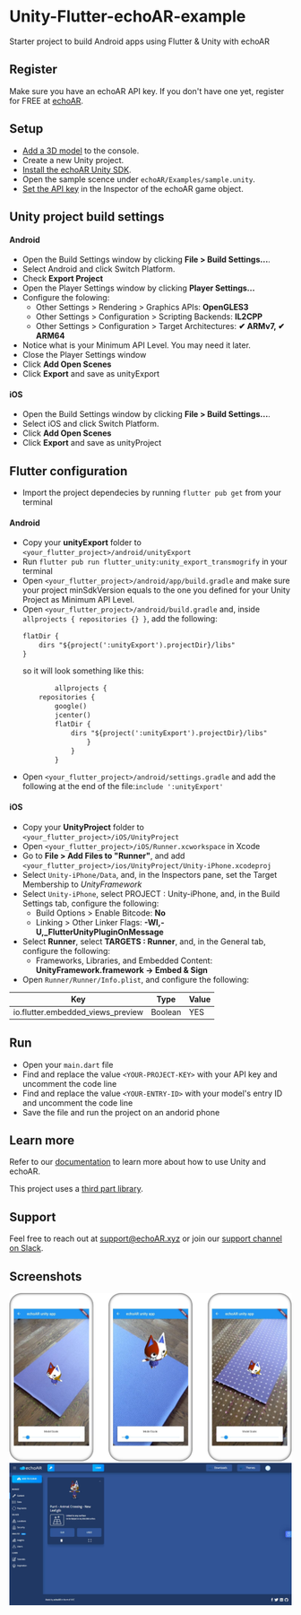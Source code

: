 # Unity-Flutter-echoAR-example
Starter project to build Android apps using Flutter &amp; Unity with echoAR
## Register
Make sure you have an echoAR API key. If you don't have one yet, register for FREE at [echoAR](https://console.echoar.xyz/#/auth/register).
## Setup
* [Add a 3D model](https://docs.echoar.xyz/quickstart/add-a-3d-model) to the console.
* Create a new Unity project.
* [Install the echoAR Unity SDK](https://docs.echoar.xyz/unity/installation).
* Open the sample scence under `echoAR/Examples/sample.unity`.
* [Set the API key](https://docs.echoar.xyz/unity/using-the-sdk) in the Inspector of the echoAR game object.
## Unity project build settings
#### Android
* Open the Build Settings window by clicking **File > Build Settings...**.
* Select Android and click Switch Platform.
* Check **Export Project**
* Open the Player Settings window by clicking **Player Settings...**
* Configure the folowing:
  - Other Settings > Rendering > Graphics APIs: **OpenGLES3**
  - Other Settings > Configuration > Scripting Backends: **IL2CPP**
  - Other Settings > Configuration > Target Architectures: **✔ ARMv7, ✔ ARM64**
* Notice what is your Minimum API Level. You may need it later.
* Close the Player Settings window
* Click **Add Open Scenes**
* Click **Export** and save as unityExport
#### iOS
* Open the Build Settings window by clicking **File > Build Settings...**.
* Select iOS and click Switch Platform.
* Click **Add Open Scenes**
* Click **Export** and save as unityProject



## Flutter configuration
* Import the project dependecies by running `flutter pub get` from your terminal
#### Android
* Copy your **unityExport** folder to `<your_flutter_project>/android/unityExport`
* Run `flutter pub run flutter_unity:unity_export_transmogrify` in your terminal
* Open `<your_flutter_project>/android/app/build.gradle` and make sure your project minSdkVersion equals to the one you defined for your Unity Project as Minimum API Level.
* Open `<your_flutter_project>/android/build.gradle` and, inside `allprojects { repositories {} }`, add the following:
  ```
  flatDir {
      dirs "${project(':unityExport').projectDir}/libs"
  }
  ```
  so it will look something like this:
  ```
          allprojects {
      repositories {
          google()
          jcenter()
          flatDir {
              dirs "${project(':unityExport').projectDir}/libs"
                  }
              }
          }
  ```
* Open  `<your_flutter_project>/android/settings.gradle` and add the following at the end of the file:`include ':unityExport'`
#### iOS
* Copy your **UnityProject** folder to `<your_flutter_project>/iOS/UnityProject`
* Open `<your_flutter_project>/iOS/Runner.xcworkspace` in Xcode
* Go to **File > Add Files to "Runner"**, and add `<your_flutter_project>/ios/UnityProject/Unity-iPhone.xcodeproj`
* Select `Unity-iPhone/Data`, and, in the Inspectors pane, set the Target Membership to *UnityFramework*
* Select `Unity-iPhone`, select PROJECT : Unity-iPhone, and, in the Build Settings tab, configure the following:
  - Build Options > Enable Bitcode: **No**
  - Linking > Other Linker Flags: **-Wl,-U,_FlutterUnityPluginOnMessage**
* Select **Runner**, select **TARGETS : Runner**, and, in the General tab, configure the following:
  - Frameworks, Libraries, and Embedded Content: **UnityFramework.framework	-> Embed & Sign**
* Open `Runner/Runner/Info.plist`, and configure the following:
<table>
  <thead>
    <tr>
      <th>Key
      </th>
      <th>Type
      </th>
      <th>Value
      </th>
    </tr>
  </thead>
  <tbody>
    <tr>
      <td>io.flutter.embedded_views_preview
      </td>
      <td>Boolean
      </td>
      <td>YES
      </td>
    </tr>
  </tbody>
</table>

## Run
* Open your `main.dart` file
* Find and replace the value `<YOUR-PROJECT-KEY>` with your API key and uncomment the code line
* Find and replace the value `<YOUR-ENTRY-ID>` with your model's entry ID and uncomment the code line
* Save the file and run the project on an andorid phone

## Learn more
Refer to our [documentation](https://docs.echoar.xyz/unity/) to learn more about how to use Unity and echoAR.

This project uses a [third part library](https://pub.dev/packages/flutter_unity#-readme-tab-).

## Support
Feel free to reach out at [support@echoAR.xyz](mailto:support@echoAR.xyz) or join our [support channel on Slack](https://join.slack.com/t/echoar/shared_invite/enQtNTg4NjI5NjM3OTc1LWU1M2M2MTNlNTM3NGY1YTUxYmY3ZDNjNTc3YjA5M2QyNGZiOTgzMjVmZWZmZmFjNGJjYTcxZjhhNzk3YjNhNjE).

## Screenshots
![Flutter with Unity scene screenshot](/images/Flutter%20with%20Unity.jpg)
![echoAR console screenshot](/images/Console.jpg)
